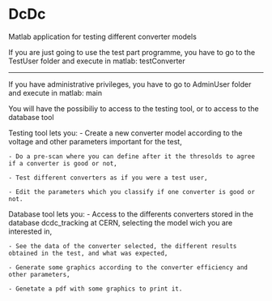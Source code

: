 DcDc
====

Matlab application for testing different converter models

If you are just going to use the test part programme, you have to go to the TestUser folder and execute in matlab:
  testConverter


**********************
If you have administrative privileges, you have to go to AdminUser folder and execute in matlab:
  main

You will have the possibiliy to access to the testing tool, or to access to the database tool

  Testing tool lets you:
    - Create a new converter model according to the voltage and other parameters important for the test,
    
    - Do a pre-scan where you can define after it the thresolds to agree if a converter is good or not,
    
    - Test different converters as if you were a test user, 
    
    - Edit the parameters which you classify if one converter is good or not.
    
  Database tool lets you:
    - Access to the differents converters stored in the database dcdc_tracking at CERN,
    selecting the model wich you are interested in,
    
    - See the data of the converter selected, the different results obtained in the test, and what was expected,
    
    - Generate some graphics according to the converter efficiency and other parameters,
    
    - Genetate a pdf with some graphics to print it.
    
